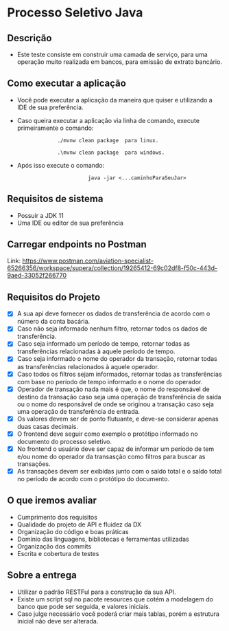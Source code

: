 # Processo Seletivo Java

## Descrição 

- Este teste consiste em construir uma camada de serviço, para uma operação muito realizada em bancos, para emissão de extrato bancário.


## Como executar a aplicação 

- Você pode executar a aplicação da maneira que quiser e utilizando a IDE de sua preferência. 
- Caso queira executar a aplicação via linha de comando, execute primeiramente o comando:

                   ./mvnw clean package  para linux.

                   .\mvnw clean package  para windows.
- Após isso execute o comando: 

                             java -jar <...caminhoParaSeuJar>

## Requisitos de sistema

- Possuir a JDK 11 
- Uma IDE ou editor de sua preferência
## Carregar endpoints no Postman
Link: https://www.postman.com/aviation-specialist-65266356/workspace/supera/collection/19265412-69c02df8-f50c-443d-9aed-33052f266770

## Requisitos do Projeto

- [x]  A sua api deve fornecer os dados de transferência de acordo com o número da conta bacária.
- [x]  Caso não seja informado nenhum filtro, retornar  todos os dados de transferência.
- [x]  Caso seja informado um período de tempo, retornar todas as transferências relacionadas à aquele período de tempo.
- [x]  Caso seja informado o nome do operador da transação, retornar todas as transferências relacionados à aquele operador.
- [x]  Caso todos os filtros sejam informados, retornar todas as transferências com base no período de tempo informado e o nome do operador.
- [x]  Operador de transação nada mais é que, o nome do responsável de destino da transação caso seja uma operação de transferência de saida ou o nome do responsável de onde se originou a transação caso seja uma operação de transferência de entrada.
- [x]  Os valores devem ser de ponto flutuante, e deve-se considerar apenas duas casas decimais.
- [x]  O frontend deve seguir como exemplo o protótipo informado no documento do processo seletivo.
- [x]  No frontend o usuário deve ser capaz de informar um período de tem e/ou nome do operador da transasção como filtros para buscar as transações.
- [x]  As transações devem ser exibidas junto com o saldo total e o saldo total no período de acordo com o protótipo do documento.

## O que iremos avaliar
- Cumprimento dos requisitos
- Qualidade do projeto de API e fluidez da DX
- Organização do código e boas práticas
- Domínio das linguagens, bibliotecas e ferramentas utilizadas
- Organização dos commits
- Escrita e cobertura de testes

## Sobre a entrega
- Utilizar o padrão RESTFul para a construção da sua API.
- Existe um script sql no pacote resources que cotém a modelagem do banco que pode ser seguida, e valores iniciais.
- Caso julge necessário você poderá criar mais tablas, porém a estrutura inicial não deve ser alterada.
